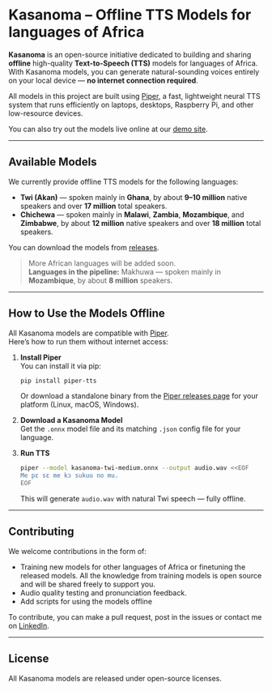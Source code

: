 # Kasanoma – Offline TTS Models for languages of Africa

**Kasanoma** is an open-source initiative dedicated to building and sharing **offline** high-quality **Text-to-Speech (TTS)** models for languages of Africa.  
With Kasanoma models, you can generate natural-sounding voices entirely on your local device — **no internet connection required**.

All models in this project are built using [Piper](https://github.com/rhasspy/piper), a fast, lightweight neural TTS system that runs efficiently on laptops, desktops, Raspberry Pi, and other low-resource devices.

You can also try out the models live online at our [demo site](https://kasanoma.onrender.com/).

---

## Available Models

We currently provide offline TTS models for the following languages:

- **Twi (Akan)** — spoken mainly in **Ghana**, by about **9–10 million** native speakers and over **17 million** total speakers.  
- **Chichewa** — spoken mainly in **Malawi**, **Zambia**, **Mozambique**, and **Zimbabwe**, by about **12 million** native speakers and over **18 million** total speakers.

You can download the models from [releases](https://github.com/michsethowusu/kasanoma/releases).

> More African languages will be added soon.  
> **Languages in the pipeline:** Makhuwa — spoken mainly in **Mozambique**, by about **8 million** speakers.

---

## How to Use the Models Offline

All Kasanoma models are compatible with [Piper](https://github.com/rhasspy/piper).  
Here’s how to run them without internet access:

1. **Install Piper**  
   You can install it via pip:
   ```bash
   pip install piper-tts
   ```
   Or download a standalone binary from the [Piper releases page](https://github.com/rhasspy/piper/releases) for your platform (Linux, macOS, Windows).

2. **Download a Kasanoma Model**  
   Get the `.onnx` model file and its matching `.json` config file for your language.

3. **Run TTS**  
   ```bash
   piper --model kasanoma-twi-medium.onnx --output audio.wav <<EOF
   Me pɛ sɛ me kɔ sukuu no mu.
   EOF
   ```
   This will generate `audio.wav` with natural Twi speech — fully offline.


---

## Contributing

We welcome contributions in the form of:  
- Training new models for other languages of Africa or finetuning the released models. All the knowledge from training models is open source and will be shared freely to support you.  
- Audio quality testing and pronunciation feedback.
- Add scripts for using the models offline

To contribute, you can make a pull request, post in the issues or contact me on [LinkedIn](https://www.linkedin.com/in/mich-seth-owusu).

---

## License

All Kasanoma models are released under open-source licenses.

